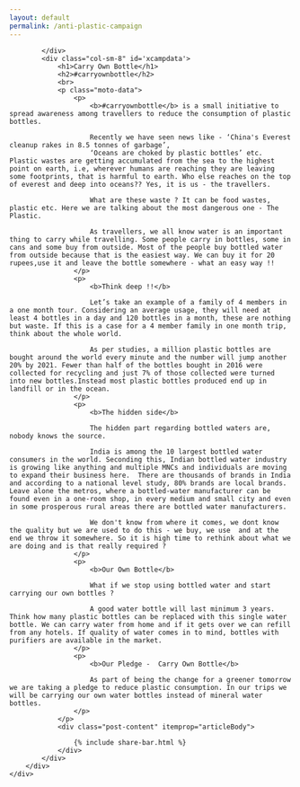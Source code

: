 ```yaml
---
layout: default
permalink: /anti-plastic-campaign
---
```


<div id="fullpage">
	<div class="section post-data">
		<div class="row content">
			<div class="col-sm-3 sidenav">
				
			</div>
			<div class="col-sm-8" id='xcampdata'>
				<h1>Carry Own Bottle</h1>   
				<h2>#carryownbottle</h2>     
				<br>
				<p class="moto-data">
					<p>
						<b>#carryownbottle</b> is a small initiative to spread awareness among travellers to reduce the consumption of plastic bottles.

						Recently we have seen news like - ‘China's Everest cleanup rakes in 8.5 tonnes of garbage’, 
						‘Oceans are choked by plastic bottles’ etc. Plastic wastes are getting accumulated from the sea to the highest point on earth, i.e, wherever humans are reaching they are leaving some footprints, that is harmful to earth. Who else reaches on the top of everest and deep into oceans?? Yes, it is us - the travellers.

						What are these waste ? It can be food wastes, plastic etc. Here we are talking about the most dangerous one - The Plastic.

						As travellers, we all know water is an important thing to carry while travelling. Some people carry in bottles, some in cans and some buy from outside. Most of the people buy bottled water from outside because that is the easiest way. We can buy it for 20 rupees,use it and leave the bottle somewhere - what an easy way !!
					</p>
					<p>
						<b>Think deep !!</b>

						Let’s take an example of a family of 4 members in a one month tour. Considering an average usage, they will need at least 4 bottles in a day and 120 bottles in a month, these are nothing but waste. If this is a case for a 4 member family in one month trip, think about the whole world. 

						As per studies, a million plastic bottles are bought around the world every minute and the number will jump another 20% by 2021. Fewer than half of the bottles bought in 2016 were collected for recycling and just 7% of those collected were turned into new bottles.Instead most plastic bottles produced end up in landfill or in the ocean. 
					</p>
					<p>
						<b>The hidden side</b>

						The hidden part regarding bottled waters are, nobody knows the source.

						India is among the 10 largest bottled water consumers in the world. Seconding this, Indian bottled water industry is growing like anything and multiple MNCs and individuals are moving to expand their business here.  There are thousands of brands in India and according to a national level study, 80% brands are local brands. Leave alone the metros, where a bottled-water manufacturer can be found even in a one-room shop, in every medium and small city and even in some prosperous rural areas there are bottled water manufacturers.

						We don't know from where it comes, we dont know the quality but we are used to do this - we buy, we use  and at the end we throw it somewhere. So it is high time to rethink about what we are doing and is that really required ?
					</p>
					<p>
						<b>Our Own Bottle</b>

						What if we stop using bottled water and start carrying our own bottles ? 

						A good water bottle will last minimum 3 years. Think how many plastic bottles can be replaced with this single water bottle. We can carry water from home and if it gets over we can refill from any hotels. If quality of water comes in to mind, bottles with purifiers are available in the market. 
					</p>
					<p>
						<b>Our Pledge -  Carry Own Bottle</b>

						As part of being the change for a greener tomorrow we are taking a pledge to reduce plastic consumption. In our trips we will be carrying our own water bottles instead of mineral water bottles.
					</p>
				</p>
				<div class="post-content" itemprop="articleBody">
				    
				    {% include share-bar.html %}
				</div>
			</div>
		</div>
	</div>
</div>
